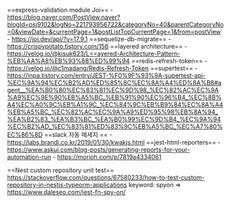 ==express-validation module Joi==
	- https://blog.naver.com/PostView.naver?blogId=psj9102&logNo=221793956722&categoryNo=40&parentCategoryNo=0&viewDate=&currentPage=1&postListTopCurrentPage=1&from=postView
	- https://joi.dev/api/?v=17.9.1
==sequelize-db-migrate==
	- https://crispypotato.tistory.com/156
==layered architecture==
	- https://velog.io/@kisuk623/L==ayered-Architecture-Pattern-%EB%AA%A8%EB%93%88%ED%99%94
==redis-refresh-token==
	- https://velog.io/@c1madang/Redis-Refresh-Token
==supertest==
	- https://inpa.tistory.com/entry/JEST-%F0%9F%93%9A-supertest-api-%EC%9A%94%EC%B2%AD%ED%85%8C%EC%8A%A4%ED%8A%B8#agent__%EA%B0%80%EC%83%81%EC%9D%98_%EC%82%AC%EC%9A%A9%EC%9E%90%EB%A5%BC_%EB%91%90%EC%96%B4_%EC%8B%A4%EC%A0%9C%EB%A1%9C_%EC%84%9C%EB%B9%84%EC%8A%A4%EB%A5%BC_%EC%82%AC%EC%9A%A9%ED%95%98%EB%8A%94_%EA%B2%83_%EA%B3%BC_%EA%B0%99%EC%9D%B4_%EC%9A%94%EC%B2%AD_%EC%83%81%ED%83%9C%EB%A5%BC_%EC%A7%80%EC%86%8D
==slack 자동 메세지 ==
	- https://labs.brandi.co.kr/2019/01/30/kwakjs.html
==jest-html-reporters==
	- https://www.askui.com/blog-posts/generating-reports-for-your-automation-run 
	- https://morioh.com/p/7819a4334061

==Nest custom repository unit test==
https://stackoverflow.com/questions/67580233/how-to-test-custom-repository-in-nestjs-typeorm-applications
keyword: spyon => https://www.daleseo.com/jest-fn-spy-on/
